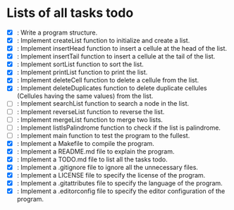 # Lists of all tasks todo

- [x] : Write a program structure.
- [x] : Implement createList function to initialize and create a list.
- [x] : Implement insertHead function to insert a cellule at the head of the list.
- [x] : Implement insertTail function to insert a cellule at the tail of the list.
- [x] : Implement sortList function to sort the list.
- [x] : Implement printList function to print the list.
- [x] : Implement deleteCell function to delete a cellule from the list.
- [x] : Implement deleteDuplicates function to delete duplicate cellules (Cellules having the same values) from the list.
- [ ] : Implement searchList function to search a node in the list.
- [ ] : Implement reverseList function to reverse the list.
- [ ] : Implement mergeList function to merge two lists.
- [ ] : Implement listIsPalindrome function to check if the list is palindrome.
- [ ] : Implement main function to test the program to the fullest.
- [x] : Implement a Makefile to compile the program.
- [x] : Implement a README.md file to explain the program.
- [x] : Implement a TODO.md file to list all the tasks todo.
- [x] : Implement a .gitignore file to ignore all the unnecessary files.
- [x] : Implement a LICENSE file to specify the license of the program.
- [x] : Implement a .gitattributes file to specify the language of the program.
- [x] : Implement a .editorconfig file to specify the editor configuration of the program.
